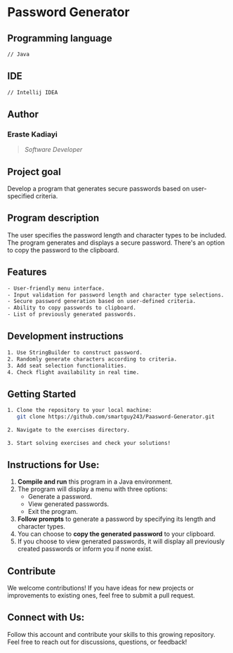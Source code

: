 # Password Generator

## Programming language

```bash
// Java
```

## IDE

```bash
// Intellij IDEA
```

## Author

### Eraste Kadiayi

> *Software Developer*

## Project goal

Develop a program that generates secure passwords based on user-specified criteria.

## Program description

The user specifies the password length and character types to be included.
The program generates and displays a secure password.
There's an option to copy the password to the clipboard.

## Features

```bash
- User-friendly menu interface.
- Input validation for password length and character type selections.
- Secure password generation based on user-defined criteria.
- Ability to copy passwords to clipboard.
- List of previously generated passwords.
```

## Development instructions

```bash
1. Use StringBuilder to construct password.
2. Randomly generate characters according to criteria.
3. Add seat selection functionalities.
4. Check flight availability in real time.
```

## Getting Started
```bash
1. Clone the repository to your local machine:  
   git clone https://github.com/smartguy243/Paasword-Generator.git
   
2. Navigate to the exercises directory.  
   
3. Start solving exercises and check your solutions!
```

## Instructions for Use:

1. **Compile and run** this program in a Java environment.
2. The program will display a menu with three options:
   - Generate a password.
   - View generated passwords.
   - Exit the program.
3. **Follow prompts** to generate a password by specifying its length and character types.
4. You can choose to **copy the generated password** to your clipboard.
5. If you choose to view generated passwords, it will display all previously created passwords or inform you if none exist.

## Contribute

We welcome contributions! If you have ideas for new projects or improvements to existing ones, feel free to submit a pull request.

## Connect with Us:

Follow this account and contribute your skills to this growing repository. Feel free to reach out for discussions, questions, or feedback!
